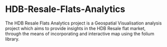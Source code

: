 # HDB-Resale-Flats-Analytics

The HDB Resale Flats Analytics project is a Geospatial Visualisation analysis project which aims to provide insights in the HDB Resale flat market, through the means of incorporating and interactive map using the folium library.
